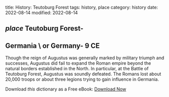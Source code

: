 title: History: Teutoburg Forest
tags: history, place
category: history
date: 2022-08-14
modified: 2022-08-14

## _place_  Teutoburg Forest-
  Germania \ or Germany-
  9 CE
 --
Though the reign of Augustus was generally marked by military triumph
and successes, Augustus did fail to expand the Roman empire beyond the
natural borders established in the North.  In particular, at the
Battle of Teutoburg Forest, Augustus was soundly defeated.  The Romans
lost about 20,000 troops or about three legions trying to gain
influence in   Germania.


Download *this* dictionary as a Free eBook: [Download Now]({static}static/CairnsHistoryDictionary.pdf)

